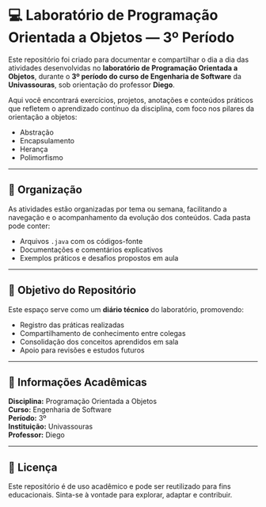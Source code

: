 # 💻 Laboratório de Programação Orientada a Objetos — 3º Período

Este repositório foi criado para documentar e compartilhar o dia a dia das atividades desenvolvidas no **laboratório de Programação Orientada a Objetos**, durante o **3º período do curso de Engenharia de Software** da **Univassouras**, sob orientação do professor **Diego**.

Aqui você encontrará exercícios, projetos, anotações e conteúdos práticos que refletem o aprendizado contínuo da disciplina, com foco nos pilares da orientação a objetos:

- Abstração
- Encapsulamento
- Herança
- Polimorfismo

---

## 📂 Organização

As atividades estão organizadas por tema ou semana, facilitando a navegação e o acompanhamento da evolução dos conteúdos. Cada pasta pode conter:

- Arquivos `.java` com os códigos-fonte
- Documentações e comentários explicativos
- Exemplos práticos e desafios propostos em aula

---

## 🎯 Objetivo do Repositório

Este espaço serve como um **diário técnico** do laboratório, promovendo:

- Registro das práticas realizadas
- Compartilhamento de conhecimento entre colegas
- Consolidação dos conceitos aprendidos em sala
- Apoio para revisões e estudos futuros

---

## 🏫 Informações Acadêmicas

**Disciplina:** Programação Orientada a Objetos  
**Curso:** Engenharia de Software  
**Período:** 3º  
**Instituição:** Univassouras  
**Professor:** Diego

---

## 📎 Licença

Este repositório é de uso acadêmico e pode ser reutilizado para fins educacionais. Sinta-se à vontade para explorar, adaptar e contribuir.
